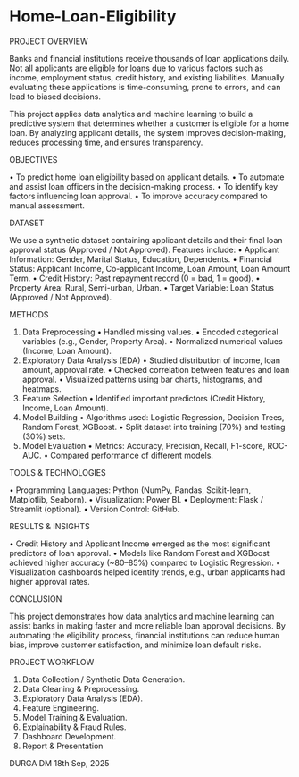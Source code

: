 # Home-Loan-Eligibility

PROJECT OVERVIEW

Banks and financial institutions receive thousands of loan applications daily. Not all applicants are eligible for loans due to various factors such as income, employment status, credit history, and existing liabilities. Manually evaluating these applications is time-consuming, prone to errors, and can lead to biased decisions.

This project applies data analytics and machine learning to build a predictive system that determines whether a customer is eligible for a home loan. By analyzing applicant details, the system improves decision-making, reduces processing time, and ensures transparency.

OBJECTIVES

•	To predict home loan eligibility based on applicant details.
•	To automate and assist loan officers in the decision-making process.
•	To identify key factors influencing loan approval.
•	To improve accuracy compared to manual assessment.

DATASET

We use a synthetic dataset containing applicant details and their final loan approval status (Approved / Not Approved).
Features include:
•	Applicant Information: Gender, Marital Status, Education, Dependents.
•	Financial Status: Applicant Income, Co-applicant Income, Loan Amount, Loan Amount Term.
•	Credit History: Past repayment record (0 = bad, 1 = good).
•	Property Area: Rural, Semi-urban, Urban.
•	Target Variable: Loan Status (Approved / Not Approved).

METHODS

1. Data Preprocessing
•	Handled missing values.
•	Encoded categorical variables (e.g., Gender, Property Area).
•	Normalized numerical values (Income, Loan Amount).
2. Exploratory Data Analysis (EDA)
•	Studied distribution of income, loan amount, approval rate.
•	Checked correlation between features and loan approval.
•	Visualized patterns using bar charts, histograms, and heatmaps.
3. Feature Selection
•	Identified important predictors (Credit History, Income, Loan Amount).
4. Model Building
•	Algorithms used: Logistic Regression, Decision Trees, Random Forest, XGBoost.
•	Split dataset into training (70%) and testing (30%) sets.
5. Model Evaluation 
•	Metrics: Accuracy, Precision, Recall, F1-score, ROC-AUC.
•	Compared performance of different models.

TOOLS & TECHNOLOGIES

•	Programming Languages: Python (NumPy, Pandas, Scikit-learn, Matplotlib, Seaborn).
•	Visualization: Power BI.
•	Deployment: Flask / Streamlit (optional).
•	Version Control: GitHub.

RESULTS & INSIGHTS

•	Credit History and Applicant Income emerged as the most significant predictors of loan approval.
•	Models like Random Forest and XGBoost achieved higher accuracy (~80–85%) compared to Logistic Regression.
•	Visualization dashboards helped identify trends, e.g., urban applicants had higher approval rates.

CONCLUSION

This project demonstrates how data analytics and machine learning can assist banks in making faster and more reliable loan approval decisions. By automating the eligibility process, financial institutions can reduce human bias, improve customer satisfaction, and minimize loan default risks.

PROJECT WORKFLOW

1.	Data Collection / Synthetic Data Generation.
2.	Data Cleaning & Preprocessing.
3.	Exploratory Data Analysis (EDA).
4.	Feature Engineering.
5.	Model Training & Evaluation.
6.	Explainability & Fraud Rules.
7.	Dashboard Development.
8.	Report & Presentation

DURGA DM
18th Sep, 2025
